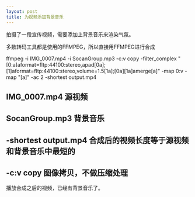 ```yaml
---
layout: post
title: 为视频添加背景音乐
---
```


拍摄了一段宣传视频，需要添加上背景音乐来渲染气氛。

多数转码工具都是使用的FFMPEG，所以直接用FFMPEG进行合成

ffmpeg -i IMG_0007.mp4 -i SocanGroup.mp3 -c:v copy -filter_complex "[0:a]aformat=fltp:44100:stereo,apad[0a];[1]aformat=fltp:44100:stereo,volume=1.5[1a];[0a][1a]amerge[a]" -map 0:v -map "[a]" -ac 2 -shortest output.mp4

## IMG_0007.mp4    源视频

## SocanGroup.mp3  背景音乐

## -shortest output.mp4   合成后的视频长度等于源视频和背景音乐中最短的

## -c:v copy   图像拷贝，不做压缩处理

播放合成之后的视频，已经有背景音乐了。